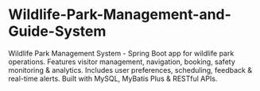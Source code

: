 # Wildlife-Park-Management-and-Guide-System
Wildlife Park Management System - Spring Boot app for wildlife park operations. Features visitor management, navigation, booking, safety monitoring &amp; analytics. Includes user preferences, scheduling, feedback &amp; real-time alerts. Built with MySQL, MyBatis Plus &amp; RESTful APIs.
